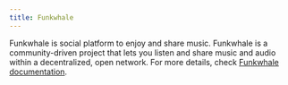 ```yaml
---
title: Funkwhale
---
```


Funkwhale is social platform to enjoy and share music. Funkwhale is a community-driven project that lets you listen and share music and audio within a decentralized, open network. For more details, check [Funkwhale documentation](https://manual.grid.tf/playground/funkwhale.html).
